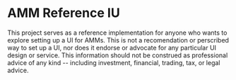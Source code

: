 # AMM Reference IU
This project serves as a reference implementation for anyone who wants to explore setting up a UI for AMMs.
This is not a recomendation or perscribed way to set up a UI, nor does it endorse or advocate for any particular UI design or service. 
This information should not be construed as professional advice of any kind -- including investment, financial, trading, tax, or legal advice.